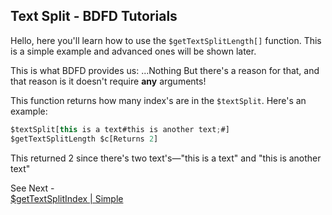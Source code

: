 ## Text Split - BDFD Tutorials

Hello, here you'll learn how to use the `$getTextSplitLength[]` function. This is a simple example and advanced ones will be shown later.

This is what BDFD provides us:
...Nothing
But there's a reason for that, and that reason is it doesn't require **any** arguments!

This function returns how many index's are in the `$textSplit`. Here's an example:
```js
$textSplit[this is a text#this is another text;#]
$getTextSplitLength $c[Returns 2]
```
This returned 2 since there's two text's—"this is a text" and "this is another text"

See Next -<br>
[$getTextSplitIndex | Simple](./getTextSplitIndex.md)